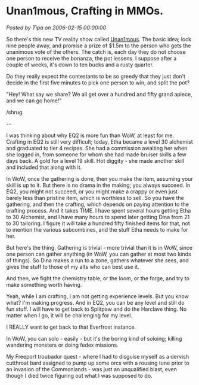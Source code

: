 # Unan1mous, Crafting in MMOs.

*Posted by Tipa on 2006-02-15 00:00:00*

So there's this new TV reality show called [Unan1mous](http://www.cnn.com/2006/SHOWBIZ/TV/02/15/television.unan1mous.reut/index.html). The basic idea; lock nine people away, and promise a prize of $1.5m to the person who gets the unanimous vote of the others. The catch is, each day they do not choose one person to receive the bonanza, the pot lessens. I suppose after a couple of weeks, it's down to ten bucks and a rusty quarter.

Do they really expect the contestants to be so greedy that they just don't decide in the first five minutes to pick one person to win, and split the pot?

"Hey! What say we share? We all get over a hundred and fifty grand apiece, and we can go home!"

/shrug.

--

I was thinking about why EQ2 is more fun than WoW, at least for me. Crafting in EQ2 is still very difficult; today, Etha became a level 30 alchemist and graduated to tier 4 recipes. She had a commission awaiting her when she logged in, from someone for whom she had made bruiser skills a few days back. A gold for a level 19 skill. Hot diggity - she made another skill and included that along with it.

In WoW, once the gathering is done, then you make the item, assuming your skill is up to it. But there is no drama in the making; you always succeed. In EQ2, you might not succeed, or you might make a crappy or even just barely less than pristine item, which is worthless to sell. So you have the gathering, and then the crafting, which depends on paying attention to the crafting process. And it takes TIME. I have spent several hours getting Etha to 30 Alchemist, and I have many hours to spend later getting Dina from 21 to 30 tailoring. I figure it will take a hundred fifty finished items for that, not to mention the various subcombines, and the stuff Etha needs to make for her.

But here's the thing. Gathering is trivial - more trivial than it is in WoW, since one person can gather anything (in WoW, you can gather at most two kinds of things). So Dina makes a run to a zone, gathers whatever she sees, and gives the stuff to those of my alts who can best use it.

And then, we fight the chemistry table, or the loom, or the forge, and try to make something worth having.

Yeah, while I am crafting, I am not getting experience levels. But you know what? I'm making progress. And in EQ2, you can be any level and still do fun stuff. I will have to get back to Splitpaw and do the Harclave thing. No matter when I go, it will be challenging for my level.

I REALLY want to get back to that Everfrost instance.

In WoW, you can solo - easily - but it's the boring kind of soloing; killing wandering monsters or doing fedex missions.

My Freeport troubador quest - where I had to disguise myself as a dervish cutthroat bard assigned to pump up some orcs with a rousing tune prior to an invasion of the Commonlands - was just an unqualified blast, even though I died twice figuring out what I was supposed to do.
